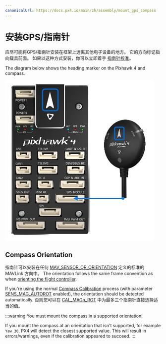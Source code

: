 ```yaml
---
canonicalUrl: https://docs.px4.io/main/zh/assembly/mount_gps_compass
---
```


# 安装GPS/指南针

应尽可能将GPS/指南针安装在框架上远离其他电子设备的地方。 它的方向标记指向载具前面。 如果以这种方式安装，你可以立即着手 [指南针校准](../config/compass.md#performing-the-calibration)。

The diagram below shows the heading marker on the Pixhawk 4 and compass.

![Connect compass/GPS to Pixhawk 4](../../assets/flight_controller/pixhawk4/pixhawk4_compass_gps.jpg)

## Compass Orientation

指南针可以安装在任何 [MAV_SENSOR_OR_ORIENTATION](https://mavlink.io/en/messages/common.html#MAV_SENSOR_ORIENTATION) 定义的标准的 MAVLink 方向中。 The orientation follows the same frame convention as when [orienting the flight controller](../config/flight_controller_orientation.md#calculating-orientation).

If you're using the normal [Compass Calibration](../config/compass.md) process (with parameter [SENS_MAG_AUTOROT](../advanced_config/parameter_reference.md#SENS_MAG_AUTOROT) enabled), the orientation should be detected automatically. 否则您可以在 [CAL_MAGn_ROT](../advanced_config/parameter_reference.md#CAL_MAG1_ROT) 中为最多三个指南针直接选择适当的值。

:::warning
You must mount the compass in a supported orientation!

If you mount the compass at an orientation that isn't supported, for example `Yaw 30`, PX4 will detect the closest supported value. This will result in errors/warnings, even if the calibration appeared to succeed.
:::
